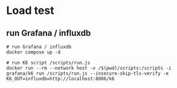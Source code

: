 # Load test

## run Grafana / influxdb 

```shell
# run Grafana / influxdb
docker compose up -d

# run K6 script /scripts/run.js
docker run --rm --network host -v /$(pwd)/scripts:/scripts -i grafana/k6 run /scripts/run.js --insecure-skip-tls-verify -e K6_OUT=influxdb=http://localhost:8086/k6
```
